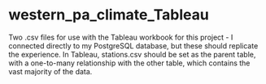 # western_pa_climate_Tableau
Two .csv files for use with the Tableau workbook for this project - I connected directly to my PostgreSQL database, but these should replicate the experience.
In Tableau, stations.csv should be set as the parent table, with a one-to-many relationship with the other table, which contains the vast majority of the data.  

